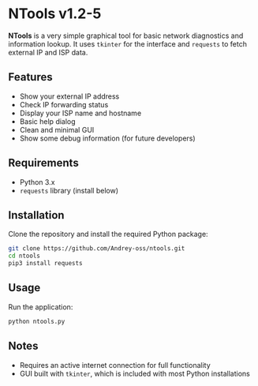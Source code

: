 # NTools v1.2-5

**NTools** is a very simple graphical tool for basic network diagnostics and information lookup. It uses `tkinter` for the interface and `requests` to fetch external IP and ISP data.

## Features

- Show your external IP address
- Check IP forwarding status
- Display your ISP name and hostname
- Basic help dialog
- Clean and minimal GUI
- Show some debug information (for future developers)

## Requirements

- Python 3.x
- `requests` library (install below)

## Installation

Clone the repository and install the required Python package:

```bash
git clone https://github.com/Andrey-oss/ntools.git
cd ntools
pip3 install requests
```

## Usage

Run the application:

```bash
python ntools.py
```

## Notes

- Requires an active internet connection for full functionality
- GUI built with `tkinter`, which is included with most Python installations
